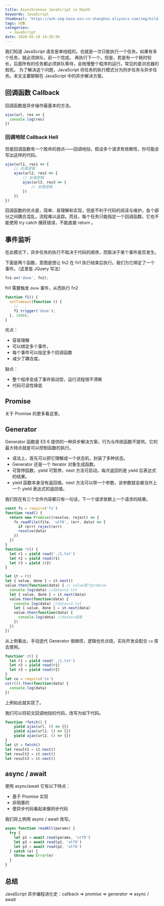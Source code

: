 ```yaml
---
title: Asynchronous JavaScript in Depth
keywords: JavaScript
thumbnail: 'https://wzb-img-base.oss-cn-shanghai.aliyuncs.com/img/bildinasdiojv2321zdxa.png'
tags: 对象
categories:
  - JavaScript
date: 2020-05-10 14:20:56
---
```


我们知道 JavaScript 语言是单线程的。也就是一次只能执行一个任务。如果有多个任务，就必须排队，前一个完成， 再执行下一个。但是，若是有一个耗时较长，后面所有的任务都必须排队等待，会拖慢整个程序的运行。常见的是浏览器的假死。
为了解决这个问题，JavaScript 将任务的执行模式分为同步任务与异步任务。本文主要聊聊在 JavaScript 中的异步解决方案。

<!-- MORE -->

## 回调函数 Callback

回调函数是异步操作最基本的方法。

```js
ajax(url, res => {
  console.log(res)
})
```
### 回调地狱 Callback Hell

但是回调函数有一个致命的弱点——回调地狱。假设多个请求有依赖性，你可能会写出这样的代码。

```js
ajax(url1, res1 => {
    // 处理逻辑
    ajax(url2, res2 => {
        // 处理逻辑
        ajax(url3, res3 => {
            // 处理逻辑
        })
    })
})
```

回调函数的优点是，简单、易理解和实现，但是不利于代码的阅读与维护。各个部分之间耦合混乱，流程难以追踪。而且，每个任务只能指定一个回调函数。它也不能使用 try catch 捕获错误，不能直接 return 。

## 事件监听

在此模式下，异步任务的执行不取决于代码的顺序，而取决于某个事件是否发生。

下面是两个函数，意图是想让 fn2 在 fn1 执行结束后执行。我们为它绑定了一个事件。（这里是 JQuery 写法）

```js
fn1.on('done', fn2);
```

fn1 需要触发 `done` 事件，从而执行 fn2

```js
function f1() {
  setTimeout(function () {
    // ...
    f1.trigger('done');
  }, 1000);
}
```

优点：

+ 容易理解
+ 可以绑定多个事件，
+ 每个事件可以指定多个回调函数
+ 减少了耦合度。

缺点：

+ 整个程序变成了事件驱动型，运行流程很不清晰
+ 代码可读性降低

## Promise

关于 Promise 的更多看这里。

## Generator

Generator 函数是 ES 6 提供的一种异步解决方案，行为与传统函数不提供。它的最大特点就是可以控制函数的执行。

+ 语法上，首先可以把它理解成一个状态机，封装了多种状态。
+ Generator 还是一个 Iterator 对象生成函数。
+ 可暂停函数，yield 可暂停，next 方法可启动。每次返回的是 yield 后表达式的结果。
+ yield 函数本身没有返回值。next 方法可以带一个参数，该参数就会被当作上一个 yield 表达式的返回值。

 我们现在有三个文件内容都只有一句话，下一个请求依赖上一个请求的结果。

```js
const fs = require('fs')
function read() {
  return new Promise((resolve, reject) => {
    fs.readFile(file, 'utf8', (err, data) => {
      if (err) reject(err)
      resolve(data)
    })
  })
}
function *r() {
  let r1 = yield read('./1.txt')
  let r2 = yield read(r1)
  let r3 = yield (r2)
}

let it = r()
let { value, done } = it.next()
value.then(function(data) { // value是个promise
  console.log(data) //data=>2.txt
  let { value, done } = it.next(data)
  value.then(function(data) {
    console.log(data) //data=>3.txt
    let { value, done } = it.next(data)
    value.then(function(data) {
      console.log(data) //data=>结束
    })
  })
})
```

从上例看出，手动迭代 Generator 很麻烦，逻辑也优点绕，实际开发会配合 `co` 库去使用。

```js
function* r() {
  let r1 = yield read('./1.txt')
  let r2 = yield read(r1)
  let r3 = yield read(r2)
}
let co = require('co')
co(r()).then(function(data) {
  console.log(data)
})
```

上例如此就实现了。

我们可以将前文回调地狱的代码，改写为如下代码。

```js
function *fetch() {
    yield ajax(url, () => {})
    yield ajax(url1, () => {})
    yield ajax(url2, () => {})
}
let it = fetch()
let result1 = it.next()
let result2 = it.next()
let result3 = it.next()
```

## async / await

使用 async/await 它有以下特点：

+ 基于 Promise 实现
+ 非阻塞的
+ 使异步代码看起来像同步代码

我们将上例用 async / await 改写。

```js
async function readAll(params) {
  try {
    let p1 = await read(params, 'utf8')
    let p2 = await read(p1, 'utf8')
    let p3 = await read(p2, 'utf8')
  } catch (e) {
    throw new Error(e)
  }
}
```

## 总结

JavaScript 异步编程进化史：callback => promise => generator => async / await

